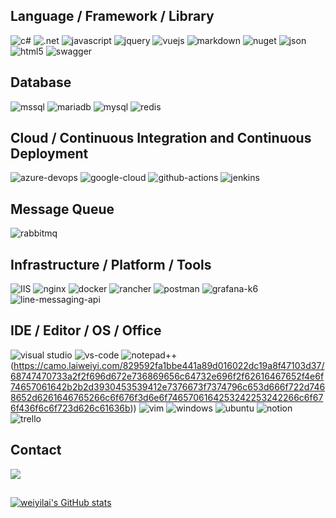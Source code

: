 ## Language / Framework / Library
![c#](https://camo.laiweiyi.com/2494d43096882c859dcf2d25b5cb4cadacc9c3fe/68747470733a2f2f696d672e736869656c64732e696f2f62616467652f432532332d3233393132303f7374796c653d666f722d7468652d6261646765266c6f676f3d632d7368617270266c6f676f436f6c6f723d7768697465)
![.net](https://camo.laiweiyi.com/fd75b1d6e0192a8877b6c8cd2194e25daa7a9b5d/68747470733a2f2f696d672e736869656c64732e696f2f62616467652f2e4e45542d3531324244343f7374796c653d666f722d7468652d6261646765266c6f676f3d646f746e6574266c6f676f436f6c6f723d7768697465)
![javascript](https://camo.laiweiyi.com/d113a00635d8ca218085df7393062edef59ab5f1/68747470733a2f2f696d672e736869656c64732e696f2f62616467652f4a6176615363726970742d3332333333303f7374796c653d666f722d7468652d6261646765266c6f676f3d6a617661736372697074266c6f676f436f6c6f723d463744463145)
![jquery](https://camo.laiweiyi.com/b7bbd24220bc8d917dabd90441ece9a74b730e2f/68747470733a2f2f696d672e736869656c64732e696f2f62616467652f6a51756572792d3037363941443f7374796c653d666f722d7468652d6261646765266c6f676f3d6a7175657279266c6f676f436f6c6f723d7768697465)
![vuejs](https://camo.laiweiyi.com/8dbdabb2cbeefd19114f1ee62bf44e325ba66818/68747470733a2f2f696d672e736869656c64732e696f2f62616467652f5675652e6a732d3335343935453f7374796c653d666f722d7468652d6261646765266c6f676f3d767565646f746a73266c6f676f436f6c6f723d344643303844)
![markdown](https://camo.laiweiyi.com/bad44526555c28993c6bbc241f80b07cde263aaa/68747470733a2f2f696d672e736869656c64732e696f2f62616467652f4d61726b646f776e2d3030303030303f7374796c653d666f722d7468652d6261646765266c6f676f3d6d61726b646f776e266c6f676f436f6c6f723d7768697465)
![nuget](https://camo.laiweiyi.com/1388f80777d367cc5696cd5b63b6820ed2af3ae2/68747470733a2f2f696d672e736869656c64732e696f2f62616467652f4e754765742d3030343838303f7374796c653d666f722d7468652d6261646765266c6f676f3d6e75676574266c6f676f436f6c6f723d7768697465)
![json](https://camo.laiweiyi.com/086cb4186799e5873d6ea5b24d6ecf5728967ebd/68747470733a2f2f696d672e736869656c64732e696f2f62616467652f6a736f6e2d3545354335433f7374796c653d666f722d7468652d6261646765266c6f676f3d6a736f6e266c6f676f436f6c6f723d7768697465)
![html5](https://camo.laiweiyi.com/2743a008fab478c6d268cf8403be33714b0a8b69/68747470733a2f2f696d672e736869656c64732e696f2f62616467652f48544d4c352d4533344632363f7374796c653d666f722d7468652d6261646765266c6f676f3d68746d6c35266c6f676f436f6c6f723d7768697465)
![swagger](https://camo.laiweiyi.com/6142c5ea06b20e82e6e52f6c0414d21f9ee12e24/68747470733a2f2f696d672e736869656c64732e696f2f62616467652f537761676765722d3835454132443f7374796c653d666f722d7468652d6261646765266c6f676f3d53776167676572266c6f676f436f6c6f723d7768697465)
## Database
![mssql](https://camo.laiweiyi.com/326bef0d1f96c3b975628554a2e0e22eaa7e4e06/68747470733a2f2f696d672e736869656c64732e696f2f62616467652f4d6963726f736f667425323053514c2532305365727665722d4343323932373f7374796c653d666f722d7468652d6261646765266c6f676f3d6d6963726f736f667425323073716c253230736572766572266c6f676f436f6c6f723d7768697465)
![mariadb](https://camo.laiweiyi.com/0cf91b8c29ff21c32b531ad93973b1088e85c2aa/68747470733a2f2f696d672e736869656c64732e696f2f62616467652f4d6172696144422d3030333534353f7374796c653d666f722d7468652d6261646765266c6f676f3d6d617269616462266c6f676f436f6c6f723d7768697465)
![mysql](https://camo.laiweiyi.com/67234af2ec76b51b36e0c429549cc7cf701cde1b/68747470733a2f2f696d672e736869656c64732e696f2f62616467652f4d7953514c2d3030354338343f7374796c653d666f722d7468652d6261646765266c6f676f3d6d7973716c266c6f676f436f6c6f723d7768697465)
![redis](https://camo.laiweiyi.com/23ad9f63d29d725a3c368c66ef3f1d20ca7db782/68747470733a2f2f696d672e736869656c64732e696f2f62616467652f72656469732d4343303030302e7376673f267374796c653d666f722d7468652d6261646765266c6f676f3d7265646973266c6f676f436f6c6f723d7768697465)
## Cloud / Continuous Integration and Continuous Deployment
![azure-devops](https://camo.laiweiyi.com/9322bfc1dd8549de7888ebe3db354295a4c19f5f/68747470733a2f2f696d672e736869656c64732e696f2f62616467652f417a7572655f4465764f70732d3030373844373f7374796c653d666f722d7468652d6261646765266c6f676f3d617a7572652d6465766f7073266c6f676f436f6c6f723d7768697465)
![google-cloud](https://camo.laiweiyi.com/9f4b9c50b1a051818940012ef804aa24b04f6c70/68747470733a2f2f696d672e736869656c64732e696f2f62616467652f476f6f676c655f436c6f75642d3432383546343f7374796c653d666f722d7468652d6261646765266c6f676f3d676f6f676c652d636c6f7564266c6f676f436f6c6f723d7768697465)
![github-actions](https://camo.laiweiyi.com/5796d63ff86cc3b35d27f606ade5f36c54a6080e/68747470733a2f2f696d672e736869656c64732e696f2f62616467652f4769744875625f416374696f6e732d3230383846463f7374796c653d666f722d7468652d6261646765266c6f676f3d6769746875622d616374696f6e73266c6f676f436f6c6f723d7768697465)
![jenkins](https://camo.laiweiyi.com/7ec24a8feea1b04fc0c4a25fe566aab2493f5788/68747470733a2f2f696d672e736869656c64732e696f2f62616467652f4a656e6b696e732d4432343933393f7374796c653d666f722d7468652d6261646765266c6f676f3d4a656e6b696e73266c6f676f436f6c6f723d7768697465)
## Message Queue
![rabbitmq](https://camo.laiweiyi.com/ae67aa596c372a908654078f669c58aa2c70823f/68747470733a2f2f696d672e736869656c64732e696f2f62616467652f7261626269746d712d2532334646363630302e7376673f267374796c653d666f722d7468652d6261646765266c6f676f3d7261626269746d71266c6f676f436f6c6f723d7768697465)
## Infrastructure / Platform / Tools
![IIS](https://camo.laiweiyi.com/799fbddbb6900772db3daf6938b3af386e991ef1/68747470733a2f2f696d672e736869656c64732e696f2f62616467652f4949532d3030343838303f7374796c653d666f722d7468652d6261646765266c6f676f3d494953266c6f676f436f6c6f723d7768697465)
![nginx](https://camo.laiweiyi.com/e2397381524f15b1e5bdbfd03f2b90b84ea410a0/68747470733a2f2f696d672e736869656c64732e696f2f62616467652f4e67696e782d3030393633393f7374796c653d666f722d7468652d6261646765266c6f676f3d6e67696e78266c6f676f436f6c6f723d7768697465)
![docker](https://camo.laiweiyi.com/61c16ba909b1beed0776303effcdcabc61eeecc8/68747470733a2f2f696d672e736869656c64732e696f2f62616467652f446f636b65722d3243413545303f7374796c653d666f722d7468652d6261646765266c6f676f3d646f636b6572266c6f676f436f6c6f723d7768697465)
![rancher](https://camo.laiweiyi.com/9f3deafacb06a50e8dc50d0c8291443b0d60cc45/68747470733a2f2f696d672e736869656c64732e696f2f62616467652f52616e636865722d3030373541383f7374796c653d666f722d7468652d6261646765266c6f676f3d72616e63686572266c6f676f436f6c6f723d7768697465)
![postman](https://camo.laiweiyi.com/094e20072eaee2685d8842aa89295dd26d464f41/68747470733a2f2f696d672e736869656c64732e696f2f62616467652f506f73746d616e2d4646364333373f7374796c653d666f722d7468652d6261646765266c6f676f3d506f73746d616e266c6f676f436f6c6f723d7768697465)
![grafana-k6](https://camo.laiweiyi.com/aa3435d7827398c4eac418eefa5a7adcc3224c7e/68747470733a2f2f696d672e736869656c64732e696f2f62616467652f47726166616e612532304b362d3841324245323f7374796c653d666f722d7468652d6261646765266c6f676f3d4b36266c6f676f436f6c6f723d7768697465)
![line-messaging-api](https://camo.laiweiyi.com/91e149f4fc023e03d6b9dc76d2df196d3f6de2da/68747470733a2f2f696d672e736869656c64732e696f2f62616467652f4c696e652532304d6573736167696e672532304170692d3030433330303f7374796c653d666f722d7468652d6261646765266c6f676f3d6c696e65266c6f676f436f6c6f723d7768697465)
## IDE / Editor / OS / Office
![visual studio](https://camo.laiweiyi.com/652dd7b1ffc0600d3c7e71f43a828f4ae9a2e531/68747470733a2f2f696d672e736869656c64732e696f2f62616467652f56697375616c5f53747564696f2d3543324439313f7374796c653d666f722d7468652d6261646765266c6f676f3d76697375616c25323073747564696f266c6f676f436f6c6f723d7768697465)
![vs-code](https://camo.laiweiyi.com/4bca2691efaa13f35327b92da75615586519e914/68747470733a2f2f696d672e736869656c64732e696f2f62616467652f56535f436f64652d3030373844343f7374796c653d666f722d7468652d6261646765266c6f676f3d76697375616c25323073747564696f253230636f6465266c6f676f436f6c6f723d7768697465)
![notepad++](https://camo.laiweiyi.com/829592fa1bbe441a89d016022dc19a8f47103d37/68747470733a2f2f696d672e736869656c64732e696f2f62616467652f4e6f74657061642b2b2d3930453539412e7376673f7374796c653d666f722d7468652d6261646765266c6f676f3d6e6f7465706164253242253242266c6f676f436f6c6f723d626c61636b)(https://camo.laiweiyi.com/829592fa1bbe441a89d016022dc19a8f47103d37/68747470733a2f2f696d672e736869656c64732e696f2f62616467652f4e6f74657061642b2b2d3930453539412e7376673f7374796c653d666f722d7468652d6261646765266c6f676f3d6e6f7465706164253242253242266c6f676f436f6c6f723d626c61636b))
![vim](https://camo.laiweiyi.com/394233343b2ce92cb37533af74632bf895f48c73/68747470733a2f2f696d672e736869656c64732e696f2f62616467652f56494d2d2532333131414230302e7376673f267374796c653d666f722d7468652d6261646765266c6f676f3d76696d266c6f676f436f6c6f723d7768697465)
![windows](https://camo.laiweiyi.com/9eb2e8692bc2fe26def2bb5407d86b31bd83afbd/68747470733a2f2f696d672e736869656c64732e696f2f62616467652f57696e646f77732d3030373844363f7374796c653d666f722d7468652d6261646765266c6f676f3d77696e646f7773266c6f676f436f6c6f723d7768697465)
![ubuntu](https://camo.laiweiyi.com/c318cbbc2597969bd1bb0f54d885644809c9ec00/68747470733a2f2f696d672e736869656c64732e696f2f62616467652f5562756e74752d4539353432303f7374796c653d666f722d7468652d6261646765266c6f676f3d7562756e7475266c6f676f436f6c6f723d7768697465)
![notion](https://camo.laiweiyi.com/1e0edb14d7ce160b6d4bf1e93643b4427848cebc/68747470733a2f2f696d672e736869656c64732e696f2f62616467652f4e6f74696f6e2d3030303030303f7374796c653d666f722d7468652d6261646765266c6f676f3d6e6f74696f6e266c6f676f436f6c6f723d7768697465)
![trello](https://camo.laiweiyi.com/d45243028fc67a82a283fe9ff3c43fa7d7c9f44c/68747470733a2f2f696d672e736869656c64732e696f2f62616467652f5472656c6c6f2d3030353243433f7374796c653d666f722d7468652d6261646765266c6f676f3d7472656c6c6f266c6f676f436f6c6f723d7768697465)
## Contact
[![](https://camo.laiweiyi.com/743a5b5372cc5cf99e61624f223bfe5b429f52a9/68747470733a2f2f696d672e736869656c64732e696f2f62616467652f476d61696c2d4431343833363f7374796c653d666f722d7468652d6261646765266c6f676f3d676d61696c266c6f676f436f6c6f723d7768697465)](mailto://joy777park@gmail.com)
##
[![weiyilai's GitHub stats](https://github-readme-stats.vercel.app/api?username=weiyilai)](https://github.com/anuraghazra/github-readme-stats)
